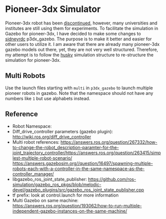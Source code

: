 # Pioneer-3dx Simulator

Pioneer-3dx robot has been [discontinued](https://www.generationrobots.com/en/402395-robot-mobile-pioneer-3-dx.html), however, many universities and institutes are still using them for experiments. To facilitate the simulation in Gazebo for pioneer-3dx, I have decided to make some changes to [sidneyrdc](https://github.com/sidneyrdc/p3dx_gazebo) p3dx_gazebo. The purpose is to make it better and easier for other users to utilize it. I am aware that there are already many pioneer-3dx gazebo models out there, yet, they are not very well structured. Therefore, my attempt is to follow the [husky](https://github.com/husky) simulation structure to re-structure the simulation for pioneer-3dx.

## Multi Robots

Use the launch files starting with `multi` in `p3dx_gazebo` to launch multiple pioneer robots in gazebo. Note that the namespace should not have any numbers like `1` but use alphabets instead.

## Reference

- Robot Namespace:   
- Diff_drive_controller parameters (gazebo plugin): http://wiki.ros.org/diff_drive_controller  
- Multi robot references: https://answers.ros.org/question/267332/how-to-change-the-robot_description-paramter-for-the-joint_trajectory_controller/https://answers.ros.org/question/263415/simplest-multiple-robot-scenario/ https://answers.gazebosim.org//question/16497/spawning-multiple-robots-each-with-a-controller-in-the-same-namespace-as-the-controller_manager/  
- libgazebo_ros_joint_state_publisher: https://github.com/ros-simulation/gazebo_ros_pkgs/blob/melodic-devel/gazebo_plugins/src/gazebo_ros_joint_state_publisher.cpp  
- tf prefix: look at control.launch for more information
- Multi Gazebo on same machine: https://answers.ros.org/question/193062/how-to-run-multiple-independent-gazebo-instances-on-the-same-machine/

